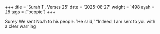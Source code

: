 +++
title = 'Surah 11, Verses 25'
date = '2025-08-27'
weight = 1498
ayah = 25
tags = ["people"]
+++

Surely We sent Noah to his people. ˹He said,˺ “Indeed, I am sent to you with a clear warning